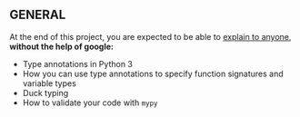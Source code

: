 ## GENERAL

At the end of this project, you are expected to be able to [explain to anyone](https://fs.blog/feynman-learning-technique/), **without the help of google:**

- Type annotations in Python 3
- How you can use type annotations to specify function signatures and variable types
- Duck typing
- How to validate your code with `mypy`
